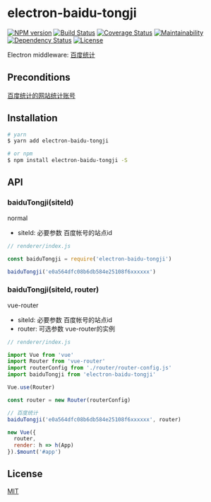 # electron-baidu-tongji

[![NPM version][npm-image]][npm-url]
[![Build Status][travis-image]][travis-url]
[![Coverage Status][coveralls-image]][coveralls-url]
[![Maintainability][codeclimate-image]][codeclimate-url]
[![Dependency Status][david-image]][david-url]
[![License][license-image]][license-url]

Electron middleware: [百度统计](https://tongji.baidu.com/)

## Preconditions
  [百度统计的网站统计账号](https://tongji.baidu.com/web/homepage/index)

## Installation

``` bash
# yarn
$ yarn add electron-baidu-tongji

# or npm
$ npm install electron-baidu-tongji -S

```

## API

### baiduTongji(siteId)

normal
- siteId: 必要参数 百度帐号的站点id

``` javascript
// renderer/index.js

const baiduTongji = require('electron-baidu-tongji')

baiduTongji('e0a564dfc08b6db584e25108f6xxxxxx')

```

### baiduTongji(siteId, router)

vue-router
- siteId: 必要参数 百度帐号的站点id
- router: 可选参数 vue-router的实例

``` javascript
// renderer/index.js

import Vue from 'vue'
import Router from 'vue-router'
import routerConfig from './router/router-config.js'
import baiduTongji from 'electron-baidu-tongji'

Vue.use(Router)

const router = new Router(routerConfig)

// 百度统计
baiduTongji('e0a564dfc08b6db584e25108f6xxxxxx', router)

new Vue({
  router,
  render: h => h(App)
}).$mount('#app')

```

## License

  [MIT](https://github.com/joehecn/electron-baidu-tongji/blob/master/LICENSE)

[npm-image]: https://img.shields.io/npm/v/electron-baidu-tongji.svg?style=flat-square
[npm-url]: https://npmjs.org/package/electron-baidu-tongji
[travis-image]: https://travis-ci.org/joehecn/electron-baidu-tongji.svg?branch=master
[travis-url]: https://travis-ci.org/joehecn/electron-baidu-tongji
[coveralls-image]: https://coveralls.io/repos/github/joehecn/electron-baidu-tongji/badge.svg?branch=master
[coveralls-url]: https://coveralls.io/github/joehecn/electron-baidu-tongji?branch=master
[codeclimate-image]: https://api.codeclimate.com/v1/badges/883cb85664346421241c/maintainability
[codeclimate-url]: https://codeclimate.com/github/joehecn/electron-baidu-tongji/maintainability
[david-image]: http://img.shields.io/david/joehecn/electron-baidu-tongji.svg?style=flat-square
[david-url]: https://david-dm.org/joehecn/electron-baidu-tongji
[license-image]: http://img.shields.io/npm/l/electron-baidu-tongji.svg?style=flat-square
[license-url]: https://github.com/joehecn/electron-baidu-tongji/blob/master/LICENSE
